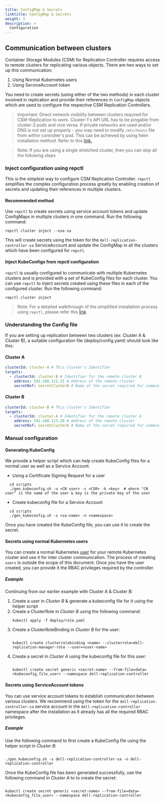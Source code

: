 ```yaml
---
title: ConfigMap & Secrets
linktitle: ConfigMap & Secrets
weight: 3
description: >
  Configuration
---
```


##  Communication between clusters
Container Storage Modules (CSM) for Replication Controller requires access to remote clusters for replicating various objects. There are two ways to set up this communication:
1. Using Normal Kubernetes users
2. Using ServiceAccount token

You need to create secrets (using either of the two methods) in each cluster involved in replication and provide their references in `ConfigMap` objects which are used to configure
the respective CSM Replication Controllers.

>Important: Direct network visibility between clusters required for CSM-Replication to work.
> Cluster-1's API URL has to be pingable from cluster-2 pods and vice versa. If private networks are used and/or DNS is not set up properly - you may need to modify `/etc/hosts` file from within controller's pod.
> This can be achieved by using helm installation method. Refer to this [link.](../installation/#using-the-installation-script)


>Note: If you are using a single stretched cluster, then you can skip all the following steps

### Inject configuration using repctl
This is the simplest way to configure CSM Replication Controller.
`repctl` simplifies the complex configuration process greatly by enabling creation of secrets and updating their references in multiple clusters.

#### Recommended method
Use `repctl` to create secrets using service account tokens and update ConfigMaps in multiple clusters in one command.
Run the following command:
```shell
repctl cluster inject --use-sa
```
This will create secrets using the token for the `dell-replication-controller-sa` ServiceAccount and update the ConfigMap in all the clusters
which have been configured for `repctl`.

#### Inject KubeConfigs from repctl configuration
`repctl` is usually configured to communicate with multiple Kubernetes clusters and is provided with a set of KubeConfig files for each cluster.
You can use `repctl` to inject secrets created using these files in each of the configured cluster.
Run the following command:
```shell
repctl cluster inject
```

>Note: For a detailed walkthrough of the simplified installation process using `repctl`, please refer this [link](../install-repctl)

### Understanding the Config file
If you are setting up replication between two clusters (ex: Cluster A & Cluster B), a suitable configuration file (deploy/config.yaml) should look like this:

#### Cluster A
```yaml
clusterId: cluster-A # This cluster's Identifier
targets: 
  - clusterId: cluster-B # Identifier for the remote cluster B
    address: 192.168.111.21 # Address of the remote cluster
    secretRef: secretClusterB # Name of the secret required for communication with Cluster B
```
#### Cluster B
```yaml
clusterId: cluster-B # This cluster's Identifier
targets: 
  - clusterId: cluster-A # Identifier for the remote cluster A
    address: 192.168.111.20 # Address of the remote cluster
    secretRef: secretClusterA # Name of the secret required for communication with Cluster A
```

### Manual configuration

#### Generating KubeConfig
We provide a helper script which can help create KubeConfig files for a normal user as well as a Service Account.
* Using a Certificate Signing Request for a user
```shell
  cd scripts
  ./gen_kubeconfig.sh -u <CN user> -c <CSR> -k <key>  # where "CN user" is the name of the user & key is the private key of the user
```
* Create kubeconfig file for a Service Account
```shell
  cd scripts
  ./gen_kubeconfig.sh -s <sa-name> -n <namespace>
```
Once you have created the KubeConfig file, you can use it to create the secret.

#### Secrets using normal Kubernetes users
You can create a normal Kubernetes [user](https://kubernetes.io/docs/reference/access-authn-authz/authentication/#users-in-kubernetes) for your remote
Kubernetes cluster and use it for inter cluster communication.  The process of creating `users` is outside the scope of this document.
Once you have the user created, you can provide it the RBAC privileges required by the controller.

##### Example
Continuing from our earlier example with Cluster A & Cluster B:
1. Create a user in _Cluster B_ & generate a kubeconfig file for it using the helper script
2. Create a ClusterRole in _Cluster B_ using the following command:
    ```shell
    kubectl apply -f deploy/role.yaml
    ```
3. Create a ClusterRoleBinding in _Cluster B_ for the user:
   ```shell

   kubectl create clusterrolebinding <name> --clusterrole=dell-replication-manager-role --user=<user-name>
   ```
4. Create a secret in _Cluster A_ using the kubeconfig file for this user:
   ```shell

   kubectl create secret generic <secret-name> --from-file=data=<kubeconfig_file_user> --namespace dell-replication-controller
   ```

#### Secrets using ServiceAccount tokens
You can use service account tokens to establish communication between various clusters.
We recommend using the token for the `dell-replication-controller-sa` service account in the `dell-replication-controller` namespace after the installation as it
already has all the required RBAC privileges.

##### Example
Use the following command to first create a KubeConfig file using the helper script in _Cluster B_:
```shell

./gen_kubeconfig.sh -s dell-replication-controller-sa -n dell-replication-controller
```
Once the KubeConfig file has been generated successfully, use the following command in _Cluster A_ to to create the secret:
```shell

kubectl create secret generic <secret-name> --from-file=data=<kubeconfig_file_user> --namespace dell-replication-controller
```
